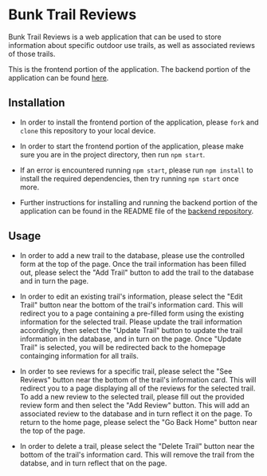 # Bunk Trail Reviews

Bunk Trail Reviews is a web application that can be used to store information about specific outdoor use trails, as well as associated reviews of those trails.

This is the frontend portion of the application. The backend portion of the application can be found [here](https://github.com/ZachatorCodes/phase-3-project-backend).

## Installation

- In order to install the frontend portion of the application, please `fork` and `clone` this repository to your local device.

- In order to start the frontend portion of the application, please make sure you are in the project directory, then run `npm start`.

- If an error is encountered running `npm start`, please run `npm install` to install the required dependencies, then try running `npm start` once more.

- Further instructions for installing and running the backend portion of the application can be found in the README file of the [backend repository](https://github.com/ZachatorCodes/phase-3-project-backend).

## Usage

- In order to add a new trail to the database, please use the controlled form at the top of the page. Once the trail information has been filled out, please select the "Add Trail" button to add the trail to the database and in turn the page.

- In order to edit an existing trail's information, please select the "Edit Trail" button near the bottom of the trail's information card. This will redirect you to a page containing a pre-filled form using the existing information for the selected trail. Please update the trail information accordingly, then select the "Update Trail" button to update the trail information in the database, and in turn on the page. Once "Update Trail" is selected, you will be redirected back to the homepage containging information for all trails.

- In order to see reviews for a specific trail, please select the "See Reviews" button near the bottom of the trail's information card. This will redirect you to a page displaying all of the reviews for the selected trail. To add a new review to the selected trail, please fill out the provided review form and then select the "Add Review" button. This will add an associated review to the database and in turn reflect it on the page. To return to the home page, please select the "Go Back Home" button near the top of the page.

- In order to delete a trail, please select the "Delete Trail" button near the bottom of the trail's information card. This will remove the trail from the databse, and in turn reflect that on the page.